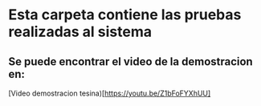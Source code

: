 # Esta carpeta contiene las pruebas realizadas al sistema

## Se puede encontrar el video de la demostracion en:

[Video demostracion tesina)[https://youtu.be/Z1bFoFYXhUU]


